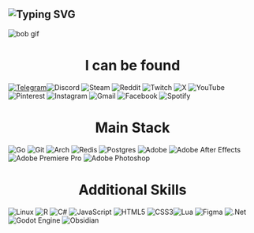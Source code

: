 ![Typing SVG](https://readme-typing-svg.demolab.com?font=Fira+Code&weight=420&size=25&pause=1000&color=E00CFF&background=FF428C00&width=435&lines=Welcome+to+my+profile+honey%3C3)
-------------------------------------------------------------

![bob gif](https://github.com/user-attachments/assets/5e9a57f2-46ad-4448-8a97-fc62d22c9f10)



<h1 align="center">I can be found</h1>

[![Telegram](https://img.shields.io/badge/Telegram-2CA5E0?style=for-the-badge&logo=telegram&logoColor=white)](https://t.me/pussyfapper228)![Discord](https://img.shields.io/badge/Discord-%235865F2.svg?style=for-the-badge&logo=discord&logoColor=white)  ![Steam](https://img.shields.io/badge/steam-%23000000.svg?style=for-the-badge&logo=steam&logoColor=white) ![Reddit](https://img.shields.io/badge/Reddit-FF4500?style=for-the-badge&logo=reddit&logoColor=white) ![Twitch](https://img.shields.io/badge/Twitch-%239146FF.svg?style=for-the-badge&logo=Twitch&logoColor=white) ![X](https://img.shields.io/badge/X-%23000000.svg?style=for-the-badge&logo=X&logoColor=white) ![YouTube](https://img.shields.io/badge/YouTube-%23FF0000.svg?style=for-the-badge&logo=YouTube&logoColor=white) ![Pinterest](https://img.shields.io/badge/Pinterest-%23E60023.svg?style=for-the-badge&logo=Pinterest&logoColor=white) ![Instagram](https://img.shields.io/badge/Instagram-%23E4405F.svg?style=for-the-badge&logo=Instagram&logoColor=white) ![Gmail](https://img.shields.io/badge/Gmail-D14836?style=for-the-badge&logo=gmail&logoColor=white) ![Facebook](https://img.shields.io/badge/Facebook-%231877F2.svg?style=for-the-badge&logo=Facebook&logoColor=white) ![Spotify](https://img.shields.io/badge/Spotify-1ED760?style=for-the-badge&logo=spotify&logoColor=white)
  
<h1 align="center">Main Stack</h1>

![Go](https://img.shields.io/badge/go-%2300ADD8.svg?style=for-the-badge&logo=go&logoColor=white)  ![Git](https://img.shields.io/badge/git-%23F05033.svg?style=for-the-badge&logo=git&logoColor=white) ![Arch](https://img.shields.io/badge/Arch%20Linux-1793D1?logo=arch-linux&logoColor=fff&style=for-the-badge)  ![Redis](https://img.shields.io/badge/redis-%23DD0031.svg?style=for-the-badge&logo=redis&logoColor=white) ![Postgres](https://img.shields.io/badge/postgres-%23316192.svg?style=for-the-badge&logo=postgresql&logoColor=white) ![Adobe](https://img.shields.io/badge/adobe-%23FF0000.svg?style=for-the-badge&logo=adobe&logoColor=white) ![Adobe After Effects](https://img.shields.io/badge/Adobe%20After%20Effects-9999FF.svg?style=for-the-badge&logo=Adobe%20After%20Effects&logoColor=white) ![Adobe Premiere Pro](https://img.shields.io/badge/Adobe%20Premiere%20Pro-9999FF.svg?style=for-the-badge&logo=Adobe%20Premiere%20Pro&logoColor=white) ![Adobe Photoshop](https://img.shields.io/badge/adobe%20photoshop-%2331A8FF.svg?style=for-the-badge&logo=adobe%20photoshop&logoColor=white)

<h1 align="center">Additional Skills</h1>

![Linux](https://img.shields.io/badge/Linux-FCC624?style=for-the-badge&logo=linux&logoColor=black) ![R](https://img.shields.io/badge/r-%23276DC3.svg?style=for-the-badge&logo=r&logoColor=white) ![C#](https://img.shields.io/badge/c%23-%23239120.svg?style=for-the-badge&logo=csharp&logoColor=white) ![JavaScript](https://img.shields.io/badge/javascript-%23323330.svg?style=for-the-badge&logo=javascript&logoColor=%23F7DF1E) ![HTML5](https://img.shields.io/badge/html5-%23E34F26.svg?style=for-the-badge&logo=html5&logoColor=white) ![CSS3](https://img.shields.io/badge/css3-%231572B6.svg?style=for-the-badge&logo=css3&logoColor=white)![Lua](https://img.shields.io/badge/lua-%232C2D72.svg?style=for-the-badge&logo=lua&logoColor=white) ![Figma](https://img.shields.io/badge/figma-%23F24E1E.svg?style=for-the-badge&logo=figma&logoColor=white) ![.Net](https://img.shields.io/badge/.NET-5C2D91?style=for-the-badge&logo=.net&logoColor=white)  ![Godot Engine](https://img.shields.io/badge/GODOT-%23FFFFFF.svg?style=for-the-badge&logo=godot-engine) ![Obsidian](https://img.shields.io/badge/Obsidian-%23483699.svg?style=for-the-badge&logo=obsidian&logoColor=white)

